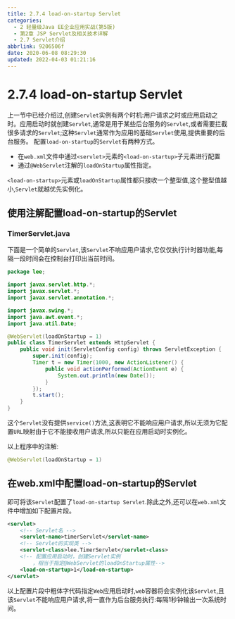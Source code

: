 ```yaml
---
title: 2.7.4 load-on-startup Servlet
categories: 
  - 2 轻量级Java EE企业应用实战(第5版)
  - 第2章 JSP Servlet及相关技术详解
  - 2.7 Servlet介绍
abbrlink: 9206506f
date: 2020-06-08 08:29:30
updated: 2022-04-03 01:21:16
---
```

# 2.7.4 load-on-startup Servlet
上一节中已经介绍过,创建`Servlet`实例有两个时机:用户请求之时或应用启动之时。应用启动时就创建`Servlet`,通常是用于某些后台服务的`Servlet`,或者需要拦截很多请求的`Servlet`;这种`Servlet`通常作为应用的基础`Servlet`使用,提供重要的后台服务。
配置`load-on-startup`的`Servlet`有两种方式。
- 在`web.xml`文件中通过`<servlet>`元素的`<load-on-startup>`子元素进行配置
- 通过`@WebServlet`注解的`loadOnStartup`属性指定。

`<load-on-startup>`元素或`loadOnStartup`属性都只接收一个整型值,这个整型值越小,`Servlet`就越优先实例化。

## 使用注解配置load-on-startup的Servlet
### TimerServlet.java
下面是一个简单的`Servlet`,该`Servlet`不响应用户请求,它仅仅执行计时器功能,每隔一段时间会在控制台打印出当前时间。
```java
package lee;

import javax.servlet.http.*;
import javax.servlet.*;
import javax.servlet.annotation.*;

import javax.swing.*;
import java.awt.event.*;
import java.util.Date;

@WebServlet(loadOnStartup = 1)
public class TimerServlet extends HttpServlet {
    public void init(ServletConfig config) throws ServletException {
        super.init(config);
        Timer t = new Timer(1000, new ActionListener() {
            public void actionPerformed(ActionEvent e) {
                System.out.println(new Date());
            }
        });
        t.start();
    }
}
```
这个`Servlet`没有提供`service()`方法,这表明它不能响应用户请求,所以无须为它配置`URL`映射由于它不能接收用户请求,所以只能在应用启动时实例化。

以上程序中的注解:
```java
@WebServlet(loadOnStartup = 1)
```
## 在web.xml中配置load-on-startup的Servlet
即可将该`Servlet`配置了`load-on-startup Servlet`.除此之外,还可以在`web.xml`文件中增加如下配置片段。
```xml
<servlet>
    <!-- Servlet名 -->
    <servlet-name>timerServlet</servlet-name>
    <!-- Servlet的实现类 -->
    <servlet-class>lee.TimerServlet</servlet-class>
    <!-- 配置应用启动时，创建Servlet实例
        ，相当于指定@WebServlet的loadOnStartup属性-->
    <load-on-startup>1</load-on-startup>
</servlet>
```
以上配置片段中粗体字代码指定`Web`应用启动时,`web`容器将会实例化该`Servlet`,且该`Servlet`不能响应用户请求,将一直作为后台服务执行:每隔1秒钟输出一次系统时间。
